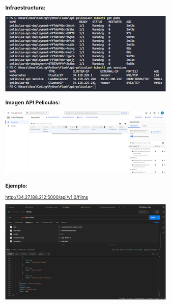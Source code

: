 ### Infraestructura:
![Alt text](infra.png)

### Imagen API Peliculas:
![Alt text](image.png)

### Ejemplo:
http://34.27.188.212:5000/api/v1.0/films

![Alt text](ejemplo.png)